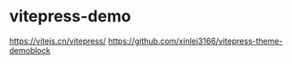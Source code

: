 # vitepress-demo
https://vitejs.cn/vitepress/
https://github.com/xinlei3166/vitepress-theme-demoblock